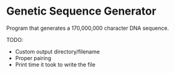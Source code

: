 Genetic Sequence Generator
==========================

Program that generates a 170,000,000 character DNA sequence.

TODO:
- Custom output directory/filename
- Proper pairing
- Print time it took to write the file